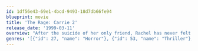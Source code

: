 ```yaml
---
id: 1df56e43-69e1-4bcd-9493-18d7db66fe94
blueprint: movie
title: 'The Rage: Carrie 2'
release_date: '1999-03-11'
overview: "After the suicide of her only friend, Rachel has never felt more on the outside. The one person who reached out to her, Jessie, also happens to be part of the popular crowd that lives to torment outsiders like her. But Rachel has something else that separates her from the rest, a secret amazing ability to move things with her mind. Sue Snell, the only survivor of Carrie White's rampage twenty-two years ago, may hold the key to helping Rachel come to terms with her awesome, but unwanted power. But as Rachel slowly learns to trust, a terrible trap is being laid for her. And making her angry could prove to be fatal."
genres: '[{"id": 27, "name": "Horror"}, {"id": 53, "name": "Thriller"}, {"id": 878, "name": "Science Fiction"}]'
---
```


